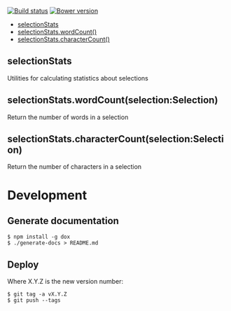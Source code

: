 [![Build status](https://img.shields.io/travis/jbrudvik/selection-stats.svg)](https://travis-ci.org/jbrudvik/selection-stats)
[![Bower version](http://img.shields.io/bower/v/selection-stats.svg)](https://github.com/jbrudvik/selection-stats)

- [selectionStats](#selectionstats)
- [selectionStats.wordCount()](#selectionstatswordcountselectionselection)
- [selectionStats.characterCount()](#selectionstatscharactercountselectionselection)

## selectionStats

Utilities for calculating statistics about selections

## selectionStats.wordCount(selection:Selection)

Return the number of words in a selection

## selectionStats.characterCount(selection:Selection)

Return the number of characters in a selection

# Development

## Generate documentation

    $ npm install -g dox
    $ ./generate-docs > README.md

## Deploy

Where X.Y.Z is the new version number:

    $ git tag -a vX.Y.Z
    $ git push --tags
